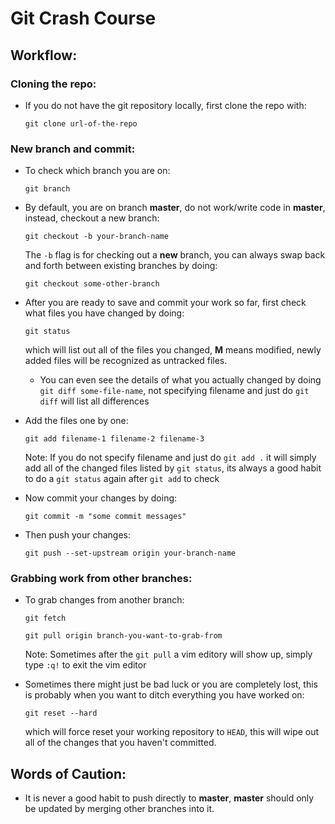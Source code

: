 # Git Crash Course

## Workflow:

### Cloning the repo:
* If you do not have the git repository locally, first clone the repo with: 

  `git clone url-of-the-repo`

### New branch and commit:
* To check which branch you are on:

   `git branch`

* By default, you are on branch **master**, do not work/write code in **master**, instead, checkout a new branch:
  
  `git checkout -b your-branch-name`

  The `-b` flag is for checking out a **new** branch, you can always swap back and forth between existing branches by doing:

  `git checkout some-other-branch`

* After you are ready to save and commit your work so far, first check what files you have changed by doing:

  `git status`

  which will list out all of the files you changed, **M** means modified, newly added files will be recognized as untracked files.

    * You can even see the details of what you actually changed by doing `git diff some-file-name`, not specifying filename and just do `git diff` will list all differences

* Add the files one by one: 

  `git add filename-1 filename-2 filename-3`

  Note: If you do not specify filename and just do `git add .` it will simply add all of the changed files listed by `git status`, its always a good habit to do a `git status` again after `git add` to check

* Now commit your changes by doing:

  `git commit -m "some commit messages"`

* Then push your changes:

  `git push --set-upstream origin your-branch-name`


### Grabbing work from other branches:

* To grab changes from another branch:

  `git fetch`

  `git pull origin branch-you-want-to-grab-from`

   Note: Sometimes after the `git pull` a vim editory will show up, simply type `:q!` to exit the vim editor

* Sometimes there might just be bad luck or you are completely lost, this is probably when you want to ditch everything you have worked on:

  `git reset --hard`

  which will force reset your working repository to `HEAD`, this will wipe out all of the changes that you haven't committed.




## Words of Caution:
* It is never a good habit to push directly to **master**, **master** should only be updated by merging other branches into it.
  


